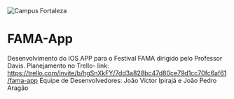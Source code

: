 ![Campus Fortaleza](https://vestibular.mundoeducacao.bol.uol.com.br/upload/vestibular/-5970b47d0a1f8.jpg)

# FAMA-App
Desenvolvimento do IOS APP para  o Festival FAMA dirigido pelo Professor Davis.
Planejamento no Trello- link: https://trello.com/invite/b/hgSnXkFY/7dd3a828bc47d80ce79d1cc70fc6af61/fama-app
Equipe de Desenvolvedores: João Victor Ipirajá e João Pedro Aragão 
